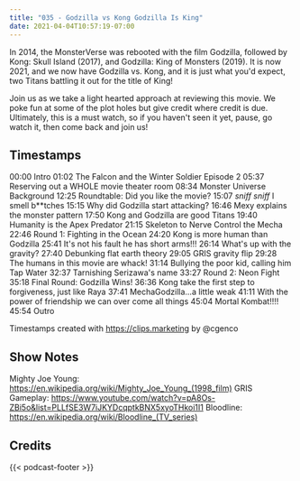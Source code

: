```yaml
---
title: "035 - Godzilla vs Kong Godzilla Is King"
date: 2021-04-04T10:57:19-07:00
---
```

In 2014, the MonsterVerse was rebooted with the film Godzilla, followed by Kong: Skull Island (2017), and Godzilla: King of Monsters (2019). It is now 2021, and we now have Godzilla vs. Kong, and it is just what you'd expect, two Titans battling it out for the title of King!

Join us as we take a light hearted approach at reviewing this movie. We poke fun at some of the plot holes but give credit where credit is due. Ultimately, this is a must watch, so if you haven't seen it yet, pause, go watch it, then come back and join us!
<!--more-->

## Timestamps
00:00 Intro
01:02 The Falcon and the Winter Soldier Episode 2
05:37 Reserving out a WHOLE movie theater room
08:34 Monster Universe Background
12:25 Roundtable: Did you like the movie?
15:07 *sniff* *sniff* I smell b**tches
15:15 Why did Godzilla start attacking?
16:46 Mexy explains the monster pattern
17:50 Kong and Godzilla are good Titans
19:40 Humanity is the Apex Predator
21:15 Skeleton to Nerve Control the Mecha
22:46 Round 1: Fighting in the Ocean
24:20 Kong is more human than Godzilla
25:41 It's not his fault he has short arms!!!
26:14 What's up with the gravity?
27:40 Debunking flat earth theory
29:05 GRIS gravity flip
29:28 The humans in this movie are whack!
31:14 Bullying the poor kid, calling him Tap Water
32:37 Tarnishing Serizawa's name
33:27 Round 2: Neon Fight
35:18 Final Round: Godzilla Wins!
36:36 Kong take the first step to forgiveness, just like Raya
37:41 MechaGodzilla...a little weak
41:11 With the power of friendship we can over come all things
45:04 Mortal Kombat!!!!
45:54 Outro

Timestamps created with https://clips.marketing by @cgenco

## Show Notes
Mighty Joe Young: https://en.wikipedia.org/wiki/Mighty_Joe_Young_(1998_film)
GRIS Gameplay: https://www.youtube.com/watch?v=pA8Os-ZBi5o&list=PLLfSE3W7iJKYDcqptkBNX5xyoTHkoi1I1
Bloodline: https://en.wikipedia.org/wiki/Bloodline_(TV_series) 

## Credits
{{< podcast-footer >}}

